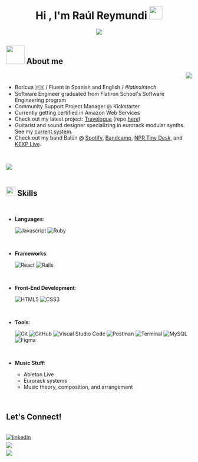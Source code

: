 
<h1 align="center"><b>Hi , I'm Raúl Reymundi </b><img src="https://media.giphy.com/media/hvRJCLFzcasrR4ia7z/giphy.gif" width="35"></h1>
<!--  -->
<p align="center">
  <a href="https://github.com/DenverCoder1/readme-typing-svg"><img src="https://readme-typing-svg.herokuapp.com?font=Time+New+Roman&color=cyan&size=25&center=true&vCenter=true&width=600&height=100&lines=Software+Engineer,;Project+Manager,;Guitarist+and+Sound+Designer+@+Balún;Curiosity+is+my+compass+ヽ(⌐■_■)ノ♪♬"></a>
</p>

## <picture><img src="https://github.com/rreymundi/rreymundi/assets/14299939/b8ab083e-cb08-44c0-8f99-fc8b5f92df8e" width = 50px></picture> **About me**

<picture> <img align="right" src="https://github.com/rreymundi/rreymundi/assets/14299939/9ea2f9c0-08d2-4e4e-a3a9-f18ed6f0cade" ></picture>

<br>

- Boricua 🇵🇷 / Fluent in Spanish and English / _#latinxintech_
- Software Engineer graduated from Flatiron School's Software Engineering program
- Community Support Project Manager @ Kickstarter
- Currently getting certified in Amazon Web Services
- Check out my latest project: [Travelogue](https://travelogue-hc2y.onrender.com/) (repo [here](https://github.com/rreymundi/travelogue))
- Guitarist and sound designer specializing in eurorack modular synths. See my [current system](https://www.modulargrid.net/e/racks/view/2261977).
- Check out my band Balún @ [Spotify](https://open.spotify.com/artist/6Uk2pq20qpkftbU2PEDWoU?si=x9nE_ciQTuuEaBdKuU0TTw), [Bandcamp](https://balun.bandcamp.com/album/prisma-tropical-2), [NPR Tiny Desk](https://www.youtube.com/watch?v=YZ2iWUyT_DI), and [KEXP Live](https://www.youtube.com/watch?v=tzXnUaO2rRY&t=1121s).

<br>

<img src="https://github.com/rreymundi/rreymundi/assets/14299939/39d3cea0-d9c6-4873-9a33-10ab615d4a52"><br><br>


## <img src="https://media2.giphy.com/media/QssGEmpkyEOhBCb7e1/giphy.gif?cid=ecf05e47a0n3gi1bfqntqmob8g9aid1oyj2wr3ds3mg700bl&rid=giphy.gif" width ="25"><b> Skills</b>
<br>

<p align="center">

- **Languages**:

	![Javascript](https://img.shields.io/badge/Javascript%20-%23F7DF1E.svg?style=for-the-badge&logo=javascript&logoColor=black)
	![Ruby](https://img.shields.io/badge/ruby-%23CC342D.svg?style=for-the-badge&logo=ruby&logoColor=white)

<br>

- **Frameworks**:

	![React](https://img.shields.io/badge/react-%2320232a.svg?style=for-the-badge&logo=react&logoColor=%2361DAFB)
	![Rails](https://img.shields.io/badge/rails-%23CC0000.svg?style=for-the-badge&logo=ruby-on-rails&logoColor=white)

<br>   
    
- **Front-End Development**:

	![HTML5](https://img.shields.io/badge/html5-%23E34F26.svg?style=for-the-badge&logo=html5&logoColor=white)
	![CSS3](https://img.shields.io/badge/css3-%231572B6.svg?style=for-the-badge&logo=css3&logoColor=white)
    
<br>

- **Tools**:

  	![Git](https://img.shields.io/badge/git-%23F05033.svg?style=for-the-badge&logo=git&logoColor=white)
    	![GitHub](https://img.shields.io/badge/github-%23121011.svg?style=for-the-badge&logo=github&logoColor=white)
    	![Visual Studio Code](https://img.shields.io/badge/Visual%20Studio%20Code-0078d7.svg?style=for-the-badge&logo=visual-studio-code&logoColor=white)
    	![Postman](https://img.shields.io/badge/Postman-FF6C37?style=for-the-badge&logo=postman&logoColor=white)
    	![Terminal](https://img.shields.io/badge/Terminal-%23054020?style=for-the-badge&logo=gnu-bash&logoColor=white)
    	![MySQL](https://img.shields.io/badge/mysql-%2300f.svg?style=for-the-badge&logo=mysql&logoColor=white)
  	![Figma](https://img.shields.io/badge/figma-%23F24E1E.svg?style=for-the-badge&logo=figma&logoColor=white)


<br>

- **Music Stuff**:

  - Ableton Live
  - Eurorack systems
  - Music theory, composition, and arrangement
 
<br>

## <b> Let's Connect!</b>
<br>

<div align='left'>

<a href="https://www.linkedin.com/in/rreymundi/" target="_blank">
<img src="https://img.shields.io/badge/linkedin-%2300acee.svg?color=405DE6&style=for-the-badge&logo=linkedin&logoColor=white" alt=linkedin style="margin-bottom: 5px;"/>
</a>


<br>


<a href="mailto:raul.reymundi@gmail.com" target="_blank">
<img src="https://img.shields.io/badge/gmail-%23EA4335.svg?style=for-the-badge&logo=gmail&logoColor=white" t=mail style="margin-bottom: 5px;" />
</a>

<br>

<a href="https://dev.to/rreymundi" target="_blank">
<img src="https://img.shields.io/badge/dev.to-0A0A0A?style=for-the-badge&logo=dev.to&logoColor=white" t=mail style="margin-bottom: 5px;" />
</a>

	
</div>

<br>
